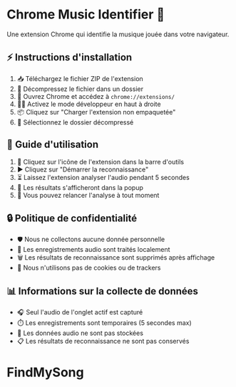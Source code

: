 # Chrome Music Identifier 🎵

Une extension Chrome qui identifie la musique jouée dans votre navigateur.

## ⚡️ Instructions d'installation

1. 📥 Téléchargez le fichier ZIP de l'extension
2. 📂 Décompressez le fichier dans un dossier
3. 🔧 Ouvrez Chrome et accédez à `chrome://extensions/`
4. 👨‍💻 Activez le mode développeur en haut à droite 
5. 📦 Cliquez sur "Charger l'extension non empaquetée"
6. 📁 Sélectionnez le dossier décompressé

## 📖 Guide d'utilisation 

1. 🎯 Cliquez sur l'icône de l'extension dans la barre d'outils
2. ▶️ Cliquez sur "Démarrer la reconnaissance"
3. ⏳ Laissez l'extension analyser l'audio pendant 5 secondes
4. 📝 Les résultats s'afficheront dans la popup
5. 🔄 Vous pouvez relancer l'analyse à tout moment

## 🔒 Politique de confidentialité

- 🛡️ Nous ne collectons aucune donnée personnelle
- 🎵 Les enregistrements audio sont traités localement
- 🗑️ Les résultats de reconnaissance sont supprimés après affichage
- 🍪 Nous n'utilisons pas de cookies ou de trackers

## 📊 Informations sur la collecte de données

- 🎧 Seul l'audio de l'onglet actif est capturé
- ⏱️ Les enregistrements sont temporaires (5 secondes max)
- 💾 Les données audio ne sont pas stockées
- 📋 Les résultats de reconnaissance ne sont pas conservés
# FindMySong
